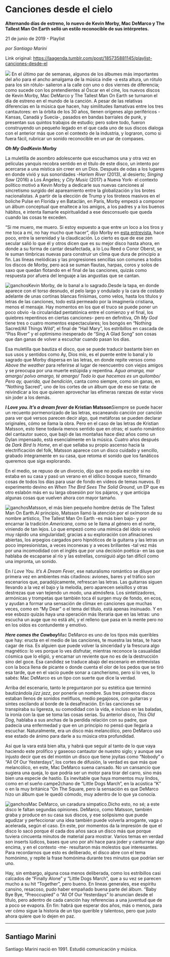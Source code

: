 # Canciones desde el cielo

**Alternando días de estreno, lo nuevo de Kevin Morby, Mac DeMarco y The Tallest Man On Earth selló un estilo reconocible de sus intérpretes.**

21 de junio de 2019 - Playlist

_por Santiago Marini_

Link original: https://laagenda.tumblr.com/post/185735881145/playlist-canciones-desde-el

![](https://64.media.tumblr.com/d8e8cfe2522e7656e327b42b6087a53f/128ce88ea8d9584a-a1/s500x750/2a1e337d70f7320436f6abf2f1e56c6cb5743e66.jpg)
En el último par de semanas, algunos de los álbumes más importantes del año para el ancho amalgama de la música indie -a esta altura, un rótulo para los sin rótulo- salieron a la calle con uno o dos viernes de diferencia; como sucede con los pretendientes al Óscar en el cine, los nuevos discos de Kevin Morby, Mac DeMarco y The Tallest Man On Earth se turnaron el día de estreno en el mundo de la canción. A pesar de las relativas diferencias en la música que hacen, hay similitudes llamativas entre los tres cantautores: en la órbita de los 30 años, tienen orígenes algo periféricos -Kansas, Canadá y Suecia-, pasados en bandas barriales de punk, y presentan sus quintos trabajos de estudio; pero sobre todo, fueron construyendo un pequeño legado en el que cada uno de sus discos dialoga con el anterior más que con el contexto de la industria, y lograron, como si fuera fácil, rubricar un sonido reconocible en un par de compases.

***Oh My God*****Kevin Morby**

La muletilla de asombro adolescente que escuchamos una y otra vez en películas yanquis recobra sentido en el título de este disco, un intento por acercarse a una mística sin creer en un Dios. Después de odas a los lugares en donde vivió y sus sonoridades -*Harlem River* (2013), al desierto; *Singing Saw* (2016) a Los Ángeles; y *City Music* (2017) a Nueva York- el contexto político motivó a Kevin Morby a dedicarle sus nuevas canciones al sincretismo surgido del apareamiento entre la globalización y los brotes nacionalistas. A partir de la elección de Trump y los tiroteos masivos en el boliche Pulse en Florida y en Bataclán, en París, Morby empezó a componer un álbum conceptual que enaltece a los amigos, a los padres y a los buenos hábitos, e intenta llamarle espiritualidad a ese desconsuelo que queda cuando las cosas te exceden. 

“Si me muero, me muero. Si estoy expuesto a que entre un loco a los tiros y me toca a mí, no hay mucho que hacer”, dijo Morby en [esta entrevista](https://www.thefader.com/2019/04/22/kevin-morby-oh-my-god-interview), hace poco, entre la serenidad y la claudicación. Lo cierto es que de ese zen secular salió lo que él y otros dicen que es su mejor disco hasta ahora, en donde a su forma de cantar desafectada, a lo Lou Reed o Conor Oberst, se le suman tímbricas nuevas para construir un clima que dura de principio a fin. Las líneas melódicas y las progresiones sencillas son comunes a todos los discos de Morby, pero acá se suman flautas, harpas, coros y solos de saxo que quedan flotando en el final de las canciones, quizás como respuesta por afuera del lenguaje a las angustias que se cantan. 

![ganchos](https://64.media.tumblr.com/c03f72501d7048532d5e17d79aa4ec7c/128ce88ea8d9584a-be/s500x750/32bd6d1f12d851e534f88d7955ca9ba5a56198a4.jpg)Kevin Morby, de lo banal a lo sagrado.Desde la tapa, en donde aparece con el torso desnudo, el pelo largo y ondulado y la cara de costado adelante de unas cortinas blancas finísimas, como velos, hasta los títulos y letras de las canciones, todo está permeado por la imaginería cristiana, menos el mensaje. Hay momentos en los que el truco se puede poner un poco obvio -la circularidad pentatónica entre el comienzo y el final, los quiebres repentinos en ciertas canciones- pero en definitiva, *Oh My God* tiene tres o cuatro momentos espectaculares; los bongós en “Nothing Sacred/All Things Wild”, el final de “Hail Mary”, los estribillos en cascada de “Piss River” y el optimismo inesperado de “Sing A Glad Song” son cosas que dan ganas de volver a escuchar cuando pasan los días. 

Esa muletilla que bautiza el disco, que se puede traducir bastante bien en sus usos y sentidos como Ay, Dios mío, es el puente entre lo banal y lo sagrado que Morby dispersa en las letras, en donde repite versos como *Above the weather* para referirse al lugar de reencuentro con viejos amigos y se preocupa por una muerte estúpida y repentina. *Agua amarga, mar amargo/ polvo amargo, té amargo/ Todo lo que hacemos es un quilombo/ Pero ay, querida, qué bendición*, canta como siempre, como sin ganas, en “Nothing Sacred”, uno de los cortes de un álbum que de eso se trata: de reivindicar a los que quieren aprovechar las efímeras rarezas de estar vivos sin joder a los demás. 

***I Love you. It’s a dream fever*** **de Kristian Matsson**Siempre se puede hacer un recuento pormenorizado de las letras, escaneando canción por canción para ver qué versos parecen decir algo, qué metáforas se pueden declarar originales, cómo se llama la obra. Pero en el caso de las letras de Kristian Matsson, esto tiene todavía menos sentido que en otras; el sueño romántico del cantautor sueco, que bajó de las montañas hace diez años como un Dylan impensado, está esencialmente en la música. Cuatro años después de *Dark Bird Is Home*, en el que sellaba su propio ascenso hacia la electrificación del folk, Matsson aparece con un disco cuidado y sencillo, grabado íntegramente en su casa, que retoma el sonido que los fanáticos queremos que siga explorando. 

En el medio, se repuso de un divorcio, dijo que no podía escribir si no estaba en su casa y pasó un verano en el idílico bosque sueco, filmando cosas de todos los días para usar de fondo en videos de temas nuevos. El experimento devino en *When The Bird Sees The Solid Ground*, un EP que es otro eslabón más en su larga obsesión por los pájaros, y que anticipa algunas cosas que vuelven ahora con mayor tamaño. 

![ganchos](https://64.media.tumblr.com/2810c705da7d46e0f491c7e5f16b7a6d/128ce88ea8d9584a-62/s500x750/eb5887360c077878c3536fbd5724aae2e7e13008.jpg)Matsson, el más bien pequeño hombre detrás de The Tallest Man On Earth.Al principio, Matsson llamó la atención por el oxímoron de su nombre artístico, The Tallest Man On Earth -es más bien bajo- y por encarnar la tradición *Americana*, como se le llama al género en el norte, viniendo de tan lejos. Lo que empezó como una mímica del ídolo se volvió muy rápido una singularidad; gracias a su exploración con afinaciones abiertas, los arpegios cargados pero hipnóticos de la guitarra y las letras un poco impresionistas, a veces inconexas y a veces brillantes -tal vez más por una incomodidad con el inglés que por una decisión poética- en las que hablaba de escaparse al río y las estrellas, consiguió algo tan difícil como una impronta, un sonido. 

En *I Love You. It’s A Dream Fever*, ese naturalismo romántico se diluye por primera vez en ambientes más citadinos: aviones, bares y el tráfico son escenarios que, paradójicamente, refrescan las letras. Las guitarras siguen llevando a la vez el bajo y la melodía, pero aparecen seisillos y otras destrezas que van tejiendo un modo, una atmósfera. Los sintetizadores, armónicas y trompetas que también toca él surgen muy de fondo, en ecos, y ayudan a formar una sensación de clímax en canciones que muchas veces, como en “My Dear” o el tema del título, está apenas insinuado. Y en ese esbozo quizás haya una operación más literaria que en las letras: uno escucha un auge que no está ahí, y el relleno que pasa en la mente pero no en los oídos es contundente y emotivo. 

***Here comes the Cowboy***Mac DeMarco es uno de los tipos más queribles que hay: eructa en el medio de las canciones, te muestra las tetas, te hace cagar de risa. Es alguien que puede volver la sinceridad y la frescura algo magnético: lo ves porque lo ves disfrutar, mientras reconoce la casualidad cósmica que lo eligió, y encarnar un reviente que no es de la destrucción sino del goce. Esa candidez se traduce abajo del escenario en entrevistas con la boca llena de picante o donde cuenta el olor de los pedos que se tiró esa tarde, que en el vacío puede sonar a cancherismo, pero si lo ves, lo sabés: Mac DeMarco es un tipo con suerte que dice la verdad. 

Arriba del escenario, tanto le preguntaron por su estética que terminó bautizándola *jizz jazz*, por ponerle un nombre. Sus tres primeros discos estaban llenos de sonidos melifluos, medio pegajosos, con guitarras y sintes oscilando al borde de la desafinación. En las canciones se transpiraba su ligereza, su comodidad con la vida, e incluso en las baladas, la ironía con la que se toma las cosas serias. Su anterior disco, *This Old Dog*, hablaba a sus anchas de la perdida relación con su padre, que padecía una enfermedad y que en un principio no pensó que llegaría a escuchar. Naturalmente, era un disco más melancólico, pero DeMarco usó ese estado de ánimo para darle a su música otra profundidad. 

Así que la vara está bien alta, y habrá que seguir al tanto de lo que vaya haciendo este prolífico y gaseoso cantautor de nuestro siglo; y aunque sea injusto decir que es del montón un disco que tiene joyitas como “Nobody” o “All Of Our Yesterdays”, los cortes de difusión, la verdad es que más que melancólico, en este, Mac DeMarco suena cansado. No un cansancio que sugiera una queja, lo que podría ser un motor para tirar del carro, sino más bien una especie de hastío. Es inevitable que haya momentos muy lindos, como en el sueño campe2chano de “Little Dogs March”, en la acústica “K” o en la muy británica “On The Square, pero la sensación es que DeMarco hizo un álbum que le quedó cómodo, muy adentro de lo que ya conocía. 

![ganchos](https://64.media.tumblr.com/d395e3a0f9bb2fd4f30804e03d1ead31/128ce88ea8d9584a-05/s500x750/e7efde58baa59b61ff632db14771dfc7f84cdce6.jpg)Mac DeMarco, un caradura simpatico.Dicho esto, no sé; a este disco le faltan segundas opiniones. DeMarco, como Matsson, también graba y produce en su casa sus discos, y ese solipsismo que puede agudizar y perfeccionar una idea también puede volverla arrogante, vaga o acelerada, según el caso. En este, por momentos da la impresión de que el disco lo sacó porque él cada dos años saca un disco más que porque tuviera cincuenta minutos de material para mostrar. Varios temas en verdad son inserts lúdicos, bases que uno por ahí hace para joder y canturrear algo encima, y en el contexto -me- resultaron más molestos que interesantes. Para recordarnos que esto es deliberado, el disco abre con el tema homónimo, y repite la frase homónima durante tres minutos que podrían ser uno. 

Hay, sin embargo, alguna cosa menos deliberada, como los estribillos casi calcados de “Finally Alone” y “Little Dogs March”, que a su vez se parecen mucho a su hit “Together”, pero bueno. En líneas generales, ese espíritu cansino, resacoso, pudo haber empañado buena parte del álbum. “Baby Bye Bye, “Preoccupied” o “All Of Our Yesterdays” lo anuncian desde el título, pero adentro de cada canción hay referencias a una juventud que de a poco se evapora. En fin: habrá que esperar dos años, más o menos, para ver cómo sigue la historia de un tipo querible y talentoso, pero que justo ahora quiere que lo dejen en paz. 

  




---

 Santiago Marini
----------------

 Santiago Marini nació en 1991. Estudió comunicación y música. 

